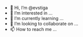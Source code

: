 - 👋 Hi, I’m @evstiga
- 👀 I’m interested in ...
- 🌱 I’m currently learning ...
- 💞️ I’m looking to collaborate on ...
- 📫 How to reach me ...

<!---
evstiga/evstiga is a ✨ special ✨ repository because its `README.md` (this file) appears on your GitHub profile.
You can click the Preview link to take a look at your changes.
--->
